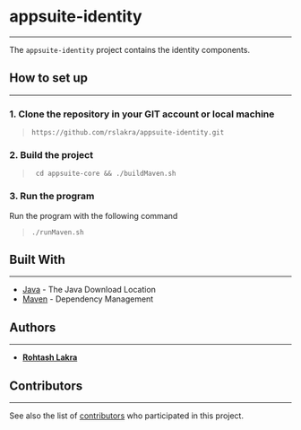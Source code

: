 # appsuite-identity

---

The ```appsuite-identity``` project contains the identity components.

## How to set up

---

### 1. Clone the repository in your GIT account or local machine

> ```https://github.com/rslakra/appsuite-identity.git```

### 2. Build the project

> ``` cd appsuite-core && ./buildMaven.sh```

### 3. Run the program

Run the program with the following command

> ```./runMaven.sh```

## Built With

---

* [Java](https://www.java.com/en/download/mac_download.jsp) - The Java Download Location
* [Maven](https://maven.apache.org/) - Dependency Management

## Authors

---

* [**Rohtash Lakra**](https://github.com/rslakra)

## Contributors

---
See also the list of [contributors](https://github.com/rslakra/AppSuite.git/contributors) who participated in
this project.
